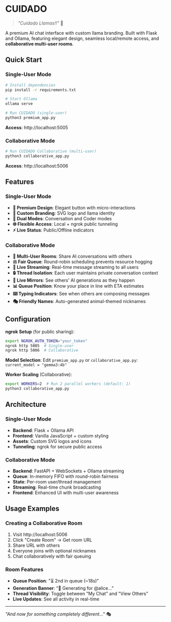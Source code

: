 # CUIDADO

> *"Cuidado Llamas!!"* 🦙

A premium AI chat interface with custom llama branding. Built with Flask and Ollama, featuring elegant design, seamless local/remote access, and **collaborative multi-user rooms**.

## Quick Start

### Single-User Mode
```bash
# Install dependencies
pip install -r requirements.txt

# Start Ollama
ollama serve

# Run CUIDADO (single-user)
python3 premium_app.py
```
**Access**: http://localhost:5005

### Collaborative Mode
```bash
# Run CUIDADO Collaborative (multi-user)
python3 collaborative_app.py
```
**Access**: http://localhost:5006

## Features

### Single-User Mode
- **🎨 Premium Design**: Elegant button with micro-interactions
- **🦙 Custom Branding**: SVG logo and llama identity
- **💬 Dual Modes**: Conversation and Coder modes
- **🌐 Flexible Access**: Local + ngrok public tunneling
- **⚡ Live Status**: Public/Offline indicators

### Collaborative Mode
- **👥 Multi-User Rooms**: Share AI conversations with others
- **⚖️ Fair Queue**: Round-robin scheduling prevents resource hogging
- **📡 Live Streaming**: Real-time message streaming to all users
- **🔒 Thread Isolation**: Each user maintains private conversation context
- **👀 Live Mirrors**: See others' AI generations as they happen
- **📊 Queue Position**: Know your place in line with ETA estimates
- **⌨️ Typing Indicators**: See when others are composing messages
- **🎭 Friendly Names**: Auto-generated animal-themed nicknames

## Configuration

**ngrok Setup** (for public sharing):
```bash
export NGROK_AUTH_TOKEN="your_token"
ngrok http 5005  # Single-user
ngrok http 5006  # Collaborative
```

**Model Selection**:
Edit `premium_app.py` or `collaborative_app.py`: `current_model = "gemma3:4b"`

**Worker Scaling** (Collaborative):
```bash
export WORKERS=2  # Run 2 parallel workers (default: 1)
python3 collaborative_app.py
```

## Architecture

### Single-User Mode
- **Backend**: Flask + Ollama API
- **Frontend**: Vanilla JavaScript + custom styling
- **Assets**: Custom SVG logos and icons
- **Tunneling**: ngrok for secure public access

### Collaborative Mode
- **Backend**: FastAPI + WebSockets + Ollama streaming
- **Queue**: In-memory FIFO with round-robin fairness
- **State**: Per-room user/thread management
- **Streaming**: Real-time chunk broadcasting
- **Frontend**: Enhanced UI with multi-user awareness

## Usage Examples

### Creating a Collaborative Room
1. Visit http://localhost:5006
2. Click "Create Room" → Get room URL
3. Share URL with others
4. Everyone joins with optional nicknames
5. Chat collaboratively with fair queuing

### Room Features
- **Queue Position**: "⏳ 2nd in queue (~18s)"
- **Generation Banner**: "🤖 Generating for @alice..."
- **Thread Visibility**: Toggle between "My Chat" and "View Others"
- **Live Updates**: See all activity in real-time

---

*"And now for something completely different..."* 🎭